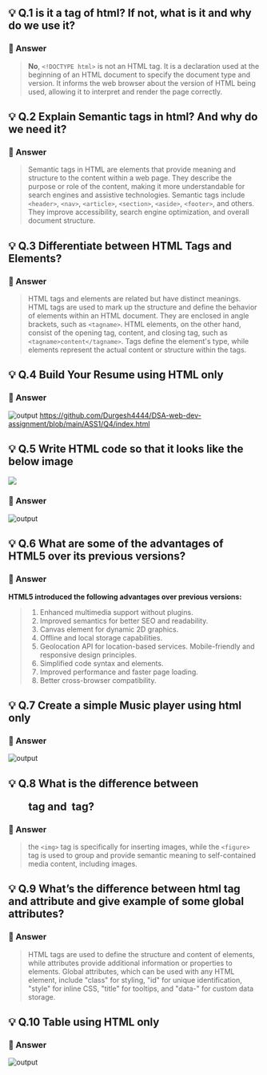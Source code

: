 ## 💡 Q.1 <!DOCTYPE html> is it a tag of html? If not, what is it and why do we use it?

### 🚀 Answer

> **No**, `<!DOCTYPE html>` is not an HTML tag. It is a declaration used at the beginning of an HTML document to specify the document type and version. It informs the web browser about the version of HTML being used, allowing it to interpret and render the page correctly.

## 💡 Q.2 Explain Semantic tags in html? And why do we need it?

### 🚀 Answer

> Semantic tags in HTML are elements that provide meaning and structure to the content within a web page. They describe the purpose or role of the content, making it more understandable for search engines and assistive technologies. Semantic tags include `<header>`, `<nav>`, `<article>`, `<section>`, `<aside>`, `<footer>`, and others. They improve accessibility, search engine optimization, and overall document structure.

## 💡 Q.3 Differentiate between HTML Tags and Elements?

### 🚀 Answer

> HTML tags and elements are related but have distinct meanings. HTML tags are used to mark up the structure and define the behavior of elements within an HTML document. They are enclosed in angle brackets, such as `<tagname>`. HTML elements, on the other hand, consist of the opening tag, content, and closing tag, such as `<tagname>content</tagname>`. Tags define the element's type, while elements represent the actual content or structure within the tags.

## 💡 Q.4 Build Your Resume using HTML only

### 🚀 Answer

![output](https://github.com/vaibhavwxyz/Placement-Program-Assignment/assets/73052214/ced86dc8-c453-40ed-912a-7ac2ca9542ef)
https://github.com/Durgesh4444/DSA-web-dev-assignment/blob/main/ASS1/Q4/index.html

## 💡 Q.5 Write HTML code so that it looks like the below image

<img src="https://pwskills.notion.site/image/https%3A%2F%2Fs3-us-west-2.amazonaws.com%2Fsecure.notion-static.com%2F5d76dcda-d8eb-4c2e-836d-5c1aee0f8c6d%2Fhtml.png?id=9eae56b9-1968-40e8-98e1-b745e9e0a4ea&table=block&spaceId=6fae2e0f-dedc-48e9-bc59-af2654c78209&width=1040&userId=&cache=v2">

### 🚀 Answer

![output](https://github.com/vaibhavwxyz/Placement-Program-Assignment/assets/73052214/ced86dc8-c453-40ed-912a-7ac2ca9542ef)

## 💡 Q.6 What are some of the advantages of HTML5 over its previous versions?

### 🚀 Answer

**HTML5 introduced the following advantages over previous versions:**

> 1. Enhanced multimedia support without plugins.
> 2. Improved semantics for better SEO and readability.
> 3. Canvas element for dynamic 2D graphics.
> 4. Offline and local storage capabilities.
> 5. Geolocation API for location-based services.
>    Mobile-friendly and responsive design principles.
> 6. Simplified code syntax and elements.
> 7. Improved performance and faster page loading.
> 8. Better cross-browser compatibility.

## 💡 Q.7 Create a simple Music player using html only

### 🚀 Answer

![output](https://github.com/vaibhavwxyz/Placement-Program-Assignment/assets/73052214/ced86dc8-c453-40ed-912a-7ac2ca9542ef)

## 💡 Q.8 What is the difference between <figure> tag and <img> tag?

### 🚀 Answer

> the `<img>` tag is specifically for inserting images, while the `<figure>` tag is used to group and provide semantic meaning to self-contained media content, including images.


## 💡 Q.9 What’s the difference between html tag and attribute and give example of some global attributes?

### 🚀 Answer

> HTML tags are used to define the structure and content of elements, while attributes provide additional information or properties to elements. Global attributes, which can be used with any HTML element, include "class" for styling, "id" for unique identification, "style" for inline CSS, "title" for tooltips, and "data-" for custom data storage.


## 💡 Q.10 Table using HTML only

### 🚀 Answer

![output](https://github.com/vaibhavwxyz/Placement-Program-Assignment/assets/73052214/ced86dc8-c453-40ed-912a-7ac2ca9542ef)
